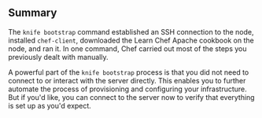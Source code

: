## Summary

The `knife bootstrap` command established an SSH connection to the node, installed `chef-client`, downloaded the Learn Chef Apache cookbook on the node, and ran it. In one command, Chef carried out most of the steps you previously dealt with manually.

A powerful part of the `knife bootstrap` process is that you did not need to connect to or interact with the server directly. This enables you to further automate the process of provisioning and configuring your infrastructure. But if you'd like, you can connect to the server now to verify that everything is set up as you'd expect.
